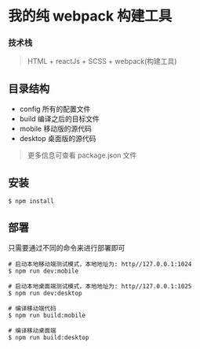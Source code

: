 # 我的纯 webpack 构建工具
### 技术栈
> HTML + reactJs + SCSS + webpack(构建工具)

## 目录结构

- config 所有的配置文件
- build 编译之后的目标文件
- mobile 移动版的源代码
- desktop 桌面版的源代码

> 更多信息可查看 package.json 文件

## 安装
```
$ npm install

```

## 部署
只需要通过不同的命令来进行部署即可

```
# 启动本地移动端测试模式，本地地址为: http//127.0.0.1:1024
$ npm run dev:mobile

# 启动本地桌面端测试模式，本地地址为: http//127.0.0.1:1025
$ npm run dev:desktop

# 编译移动端代码
$ npm run build:mobile

# 编译移动桌面端
$ npm run build:desktop
```